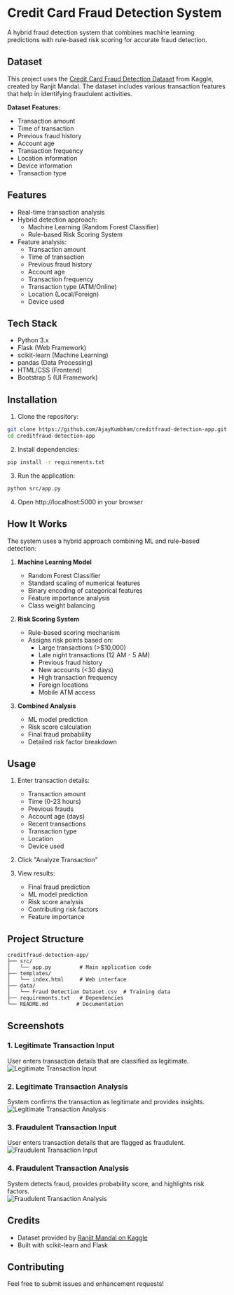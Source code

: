 # Credit Card Fraud Detection System

A hybrid fraud detection system that combines machine learning predictions with rule-based risk scoring for accurate fraud detection.

## Dataset

This project uses the [Credit Card Fraud Detection Dataset](https://www.kaggle.com/datasets/ranjitmandal/fraud-detection-dataset-csv) from Kaggle, created by Ranjit Mandal. The dataset includes various transaction features that help in identifying fraudulent activities.

**Dataset Features:**
- Transaction amount
- Time of transaction
- Previous fraud history
- Account age
- Transaction frequency
- Location information
- Device information
- Transaction type

## Features

- Real-time transaction analysis
- Hybrid detection approach:
  - Machine Learning (Random Forest Classifier)
  - Rule-based Risk Scoring System
- Feature analysis:
  - Transaction amount
  - Time of transaction
  - Previous fraud history
  - Account age
  - Transaction frequency
  - Transaction type (ATM/Online)
  - Location (Local/Foreign)
  - Device used

## Tech Stack

- Python 3.x
- Flask (Web Framework)
- scikit-learn (Machine Learning)
- pandas (Data Processing)
- HTML/CSS (Frontend)
- Bootstrap 5 (UI Framework)

## Installation

1. Clone the repository:
```bash
git clone https://github.com/AjayKumbham/creditfraud-detection-app.git
cd creditfraud-detection-app
```

2. Install dependencies:
```bash
pip install -r requirements.txt
```

3. Run the application:
```bash
python src/app.py
```

4. Open http://localhost:5000 in your browser

## How It Works

The system uses a hybrid approach combining ML and rule-based detection:

1. **Machine Learning Model**
   - Random Forest Classifier
   - Standard scaling of numerical features
   - Binary encoding of categorical features
   - Feature importance analysis
   - Class weight balancing

2. **Risk Scoring System**
   - Rule-based scoring mechanism
   - Assigns risk points based on:
     - Large transactions (>$10,000)
     - Late night transactions (12 AM - 5 AM)
     - Previous fraud history
     - New accounts (<30 days)
     - High transaction frequency
     - Foreign locations
     - Mobile ATM access

3. **Combined Analysis**
   - ML model prediction
   - Risk score calculation
   - Final fraud probability
   - Detailed risk factor breakdown

## Usage

1. Enter transaction details:
   - Transaction amount
   - Time (0-23 hours)
   - Previous frauds
   - Account age (days)
   - Recent transactions
   - Transaction type
   - Location
   - Device used

2. Click "Analyze Transaction"

3. View results:
   - Final fraud prediction
   - ML model prediction
   - Risk score analysis
   - Contributing risk factors
   - Feature importance

## Project Structure

```
creditfraud-detection-app/
├── src/
│   └── app.py         # Main application code
├── templates/
│   └── index.html     # Web interface
├── data/
│   └── Fraud Detection Dataset.csv  # Training data
├── requirements.txt   # Dependencies
└── README.md         # Documentation
```
## Screenshots

### 1. Legitimate Transaction Input  
User enters transaction details that are classified as legitimate.  
![Legitimate Transaction Input](screenshots/ss1.png)

### 2. Legitimate Transaction Analysis  
System confirms the transaction as legitimate and provides insights.  
![Legitimate Transaction Analysis](screenshots/ss2.png)

### 3. Fraudulent Transaction Input  
User enters transaction details that are flagged as fraudulent.  
![Fraudulent Transaction Input](screenshots/ss3.png)

### 4. Fraudulent Transaction Analysis  
System detects fraud, provides probability score, and highlights risk factors.  
![Fraudulent Transaction Analysis](screenshots/ss4.png)

## Credits

- Dataset provided by [Ranjit Mandal on Kaggle](https://www.kaggle.com/datasets/ranjitmandal/fraud-detection-dataset-csv)
- Built with scikit-learn and Flask

## Contributing

Feel free to submit issues and enhancement requests!
